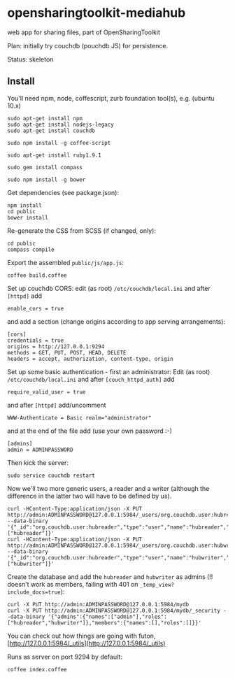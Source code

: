 opensharingtoolkit-mediahub
===========================

web app for sharing files, part of OpenSharingToolkit

Plan: initially try couchdb (pouchdb JS) for persistence.

Status: skeleton

## Install

You'll need npm, node, coffescript, zurb foundation tool(s), e.g. (ubuntu 10.x)
```
sudo apt-get install npm
sudo apt-get install nodejs-legacy
sudo apt-get install couchdb

sudo npm install -g coffee-script

sudo apt-get install ruby1.9.1

sudo gem install compass

sudo npm install -g bower 
```
Get dependencies (see package.json):
```
npm install
cd public
bower install
```
Re-generate the CSS from SCSS (if changed, only):
```
cd public
compass compile
```
Export the assembled `public/js/app.js`:
```
coffee build.coffee
```
Set up couchdb CORS: edit (as root) `/etc/couchdb/local.ini` and after `[httpd]` add
```
enable_cors = true
``` 
and add a section (change origins according to app serving arrangements):
```
[cors]
credentials = true
origins = http://127.0.0.1:9294
methods = GET, PUT, POST, HEAD, DELETE
headers = accept, authorization, content-type, origin
```
Set up some basic authentication - first an administrator: 
Edit (as root) `/etc/couchdb/local.ini` and after `[couch_httpd_auth]` add
```
require_valid_user = true
```
and after `[httpd]` add/uncomment
```
WWW-Authenticate = Basic realm="administrator"
```
and at the end of the file add (use your own password :-)
```
[admins]
admin = ADMINPASSWORD
```

Then kick the server:
```
sudo service couchdb restart
```
Now we'll two more generic users, a reader and a writer (although the difference in the latter two will have to be defined by us).
```
curl -HContent-Type:application/json -X PUT http://admin:ADMINPASSWORD@127.0.0.1:5984/_users/org.couchdb.user:hubreader --data-binary '{"_id":"org.couchdb.user:hubreader","type":"user","name":"hubreader","password":"HUBREADERPASSWORD","roles":["hubreader"]}'
curl -HContent-Type:application/json -X PUT http://admin:ADMINPASSWORD@127.0.0.1:5984/_users/org.couchdb.user:hubwriter --data-binary '{"_id":"org.couchdb.user:hubreader","type":"user","name":"hubwriter","password":"HUBWRITERPASSWORD","roles":["hubwriter"]}'
```
Create the database and add the `hubreader` and `hubwriter` as admins (!! doesn't work as members, failing with 401 on `_temp_view?include_docs=true`):
```
curl -X PUT http://admin:ADMINPASSWORD@127.0.0.1:5984/mydb
curl -X PUT http://admin:ADMINPASSWORD@127.0.0.1:5984/mydb/_security --data-binary '{"admins":{"names":["admin"],"roles":["hubreader","hubwriter"]},"members":{"names":[],"roles":[]}}'
```
You can check out how things are going with futon, [http://127.0.0.1:5984/_utils](http://127.0.0.1:5984/_utils)

Runs as server on port 9294 by default:
```
coffee index.coffee
```
